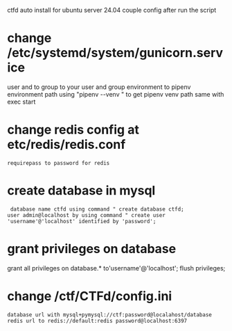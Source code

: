 ctfd auto install for ubuntu server 24.04
couple config after run the script

# change /etc/systemd/system/gunicorn.service
  user and to group to your user and group
  environment to pipenv environment path using "pipenv --venv " to get pipenv venv path
  same with exec start
# change redis config at etc/redis/redis.conf
    requirepass to password for redis
# create database in mysql 
     database name ctfd using command " create database ctfd;
    user admin@localhost by using command " create user 'username'@'localhost' identified by 'password';
# grant privileges on database
 grant all privileges on database.* to'username'@'localhost'; flush privileges;
        
# change /ctf/CTFd/config.ini
    database url with mysql+pymysql://ctf:password@localahost/database
    redis url to redis://default:redis password@localhost:6397
